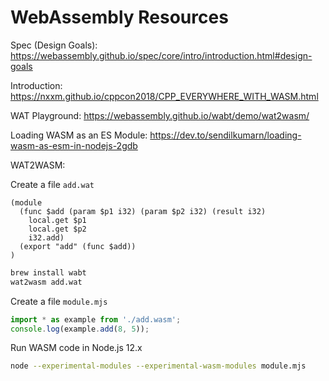 # WebAssembly Resources

Spec (Design Goals):
https://webassembly.github.io/spec/core/intro/introduction.html#design-goals

Introduction:
https://nxxm.github.io/cppcon2018/CPP_EVERYWHERE_WITH_WASM.html

WAT Playground:
https://webassembly.github.io/wabt/demo/wat2wasm/

Loading WASM as an ES Module:
https://dev.to/sendilkumarn/loading-wasm-as-esm-in-nodejs-2gdb

WAT2WASM:

Create a file `add.wat`

```
(module
  (func $add (param $p1 i32) (param $p2 i32) (result i32)
    local.get $p1
    local.get $p2
    i32.add)
  (export "add" (func $add))
)
```

``` bash
brew install wabt
wat2wasm add.wat
```

Create a file `module.mjs`

``` javascript
import * as example from './add.wasm';
console.log(example.add(8, 5));
```

Run WASM code in Node.js 12.x

``` bash
node --experimental-modules --experimental-wasm-modules module.mjs
```
